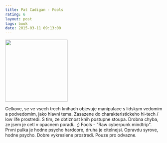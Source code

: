 ```yaml
---
title: Pat Cadigan - Fools
rating: 6
layout: post
tags: book
date: 2015-03-11 09:13:00
---
```

<img width="200" src="http://d.gr-assets.com/books/1264726398l/304809.jpg" />
<p>
Celkove, se ve vsech trech knihach objevuje manipulace s lidskym vedomim a podvedomim, jako hlavni tema. Zasazene do charakteristickeho hi-tech / low life prostredi. S tim, ze obtiznost knih postupne stoupa. Drobna chyba, ze jsem je cetl v opacnem poradi.. ;)
Fools - "Raw cyberpunk mindtrip". Prvni pulka je hodne psycho hardcore, druha je citelnejsi. Opravdu syrove, hodne psycho. Dobre vykreslene prostredi. Pouze pro odvazne.
</p>
